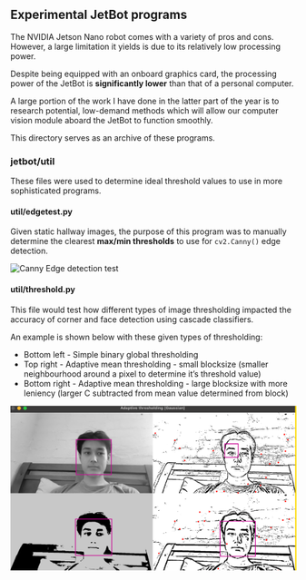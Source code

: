 ## Experimental JetBot programs

The NVIDIA Jetson Nano robot comes with a variety of pros and cons. However, a large limitation it yields is due to its relatively low processing power.

Despite being equipped with an onboard graphics card, the processing power of the JetBot is **significantly lower** than that of a personal computer.

A large portion of the work I have done in the latter part of the year is to research potential, low-demand methods which will allow our computer vision module aboard the JetBot to function smoothly.

This directory serves as an archive of these programs.

### jetbot/util

These files were used to determine ideal threshold values to use in more sophisticated programs.

#### util/edgetest.py

Given static hallway images, the purpose of this program was to manually determine the clearest **max/min thresholds** to use for `cv2.Canny()` edge detection. 

![Canny Edge detection test](<Screenshot 2023-11-20 at 10.36.21 pm.png>)

#### util/threshold.py

This file would test how different types of image thresholding impacted the accuracy of corner and face detection using cascade classifiers. 

An example is shown below with these given types of thresholding:

- Bottom left - Simple binary global thresholding
- Top right - Adaptive mean thresholding - small blocksize (smaller neighbourhood around a pixel to determine it’s threshold value)
- Bottom right - Adaptive mean thresholding - large blocksize with more leniency (larger C subtracted from mean value determined from block)

![Thresholding program](image.png)